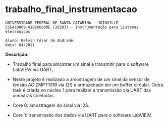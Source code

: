 # trabalho_final_instrumentacao

    UNIVERSIDADE FEDERAL DE SANTA CATARINA - JOINVILLE
    ESE410009-41010086ME (20203) - Instrumentação para Sistemas Eletrônicos

    Aluno: Kelvin César de Andrade
    Data: 04/2021

**Descrição:**
- Trabalho final para amostrar um sinal e transmitir para o software LabVIEW 
via UART;

- Neste projeto é realizado a amostragem de um sinal do sensor de tensão AC 
ZMPT101B via I2S e armazenado em um buffer circular. Outra task é criada
 no núcleo 1 para realizar a transmissão via UART das amostras coletadas.

- Core 0: amostragem do sinal via I2S.
- Core 1: transmissão dos dados via UART para o software LabVIEW.
